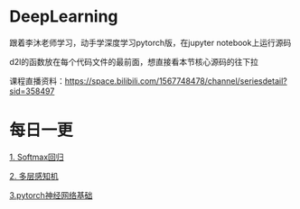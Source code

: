 # DeepLearning
跟着李沐老师学习，动手学深度学习pytorch版，在jupyter notebook上运行源码

d2l的函数放在每个代码文件的最前面，想直接看本节核心源码的往下拉

课程直播资料：https://space.bilibili.com/1567748478/channel/seriesdetail?sid=358497

# 每日一更
[1. Softmax回归](1.Softmax_regression)

[2. 多层感知机](2.多层感知机)

[3.pytorch神经网络基础](3.pytorch神经网络基础)
